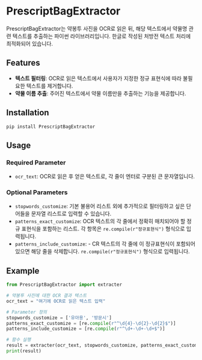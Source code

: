 # PrescriptBagExtractor

PrescriptBagExtractor는 약봉투 사진을 OCR로 읽은 뒤, 해당 텍스트에서 약물명 관련 텍스트를 추출하는 파이썬 라이브러리입니다. 한글로 작성된 처방전 텍스트 처리에 최적화되어 있습니다. 

## Features

- **텍스트 필터링**: OCR로 읽은 텍스트에서 사용자가 지정한 정규 표현식에 따라 불필요한 텍스트를 제거합니다.
- **약물 이름 추출**: 주어진 텍스트에서 약물 이름만을 추출하는 기능을 제공합니다.

## Installation

```bash
pip install PrescriptBagExtractor
```
## Usage

### Required Parameter

-   `ocr_text`: OCR로 읽은 후 얻은 텍스트로, 각 줄이 엔터로 구분된 큰 문자열입니다.

### Optional Parameters

-   `stopwords_customize`: 기본 불용어 리스트 외에 추가적으로 필터링하고 싶은 단어들을 문자열 리스트로 입력할 수 있습니다.
-   `patterns_exact_customize`: OCR 텍스트의 각 줄에서 정확히 매치되어야 할 정규 표현식을 포함하는 리스트. 각 항목은 `re.compile(r"정규표현식")` 형식으로 입력됩니다.
-   `patterns_include_customize`: -   CR 텍스트의 각 줄에 이 정규표현식이 포함되어 있으면 해당 줄을 삭제합니다. `re.compile(r"정규표현식")` 형식으로 입력됩니다.

## Example
``` python
from PrescriptBagExtractor import extracter

# 약봉투 사진에 대한 OCR 결과 텍스트
ocr_text = "여기에 OCR로 읽은 텍스트 입력"

# Parameter 정의
stopwords_customize = ['유아용', '방문시']
patterns_exact_customize = [re.compile(r"^\d{4}-\d{2}-\d{2}$")]
patterns_include_customize = [re.compile(r"^\d+-\d+-\d+$")]

# 함수 실행
result = extracter(ocr_text, stopwords_customize, patterns_exact_customize, patterns_include_customize)
print(result)
```